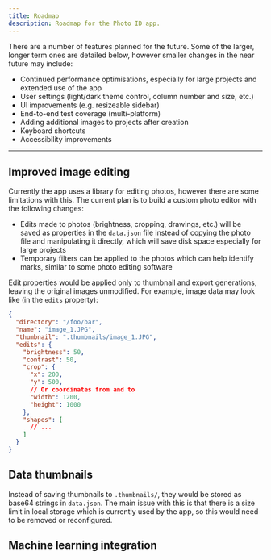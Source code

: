 ```yaml
---
title: Roadmap
description: Roadmap for the Photo ID app.
---
```


There are a number of features planned for the future. Some of the larger, longer term ones are detailed below, however smaller changes in the near future may include:

- Continued performance optimisations, especially for large projects and extended use of the app
- User settings (light/dark theme control, column number and size, etc.)
- UI improvements (e.g. resizeable sidebar)
- End-to-end test coverage (multi-platform)
- Adding additional images to projects after creation
- Keyboard shortcuts
- Accessibility improvements

---

## Improved image editing

Currently the app uses a library for editing photos, however there are some limitations with this. The current plan is to build a custom photo editor with the following changes:

- Edits made to photos (brightness, cropping, drawings, etc.) will be saved as properties in the `data.json` file instead of copying the photo file and manipulating it directly, which will save disk space especially for large projects
- Temporary filters can be applied to the photos which can help identify marks, similar to some photo editing software

Edit properties would be applied only to thumbnail and export generations, leaving the original images unmodified. For example, image data may look like (in the `edits` property):

```json
{
  "directory": "/foo/bar",
  "name": "image_1.JPG",
  "thumbnail": ".thumbnails/image_1.JPG",
  "edits": {
    "brightness": 50,
    "contrast": 50,
    "crop": {
      "x": 200,
      "y": 500,
      // Or coordinates from and to
      "width": 1200,
      "height": 1000
    },
    "shapes": [
      // ...
    ]
  }
}
```

## Data thumbnails

Instead of saving thumbnails to `.thumbnails/`, they would be stored as base64 strings in `data.json`. The main issue with this is that there is a size limit in local storage which is currently used by the app, so this would need to be removed or reconfigured.

## Machine learning integration
